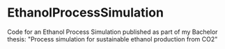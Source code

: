 # EthanolProcessSimulation
Code for an Ethanol Process Simulation published as part of my Bachelor thesis: "Process simulation for sustainable ethanol production from CO2"
